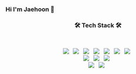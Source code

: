 ### Hi I'm Jaehoon 👋

  <h3 align="center"><b>🛠 Tech Stack 🛠</b></h3>
  </br>

  <p align="center">
  <img src="https://img.shields.io/badge/Python3-E34F26?style=flat-square&logo=Python&logoColor=white"/></a> &nbsp
  <img src="https://img.shields.io/badge/C-f0aa30?style=flat-square&logo=C&logoColor=white"/></a> &nbsp
  <img src="https://img.shields.io/badge/C++-f2e01d?style=flat-square&logo=C%2B%2B&logoColor=white"/></a> &nbsp
  <img src="https://img.shields.io/badge/C%23-50f030?style=flat-square&logo=Csharp&logoColor=white"/></a> &nbsp
  <!-- <img src="https://img.shields.io/badge/Android-3DDC84?style=flat-square&logo=Android&logoColor=white"/></a> &nbsp -->
  <img src="https://img.shields.io/badge/Java-418bf2?style=flat-square&logo=Java&logoColor=white"/></a> &nbsp 
  <img src="https://img.shields.io/badge/Javascript-0b11d6?style=flat-square&logo=Javascript&logoColor=white"/></a> &nbsp 
  <img src="https://img.shields.io/badge/node.js-aa0bd6?style=flat-square&logo=node.js&logoColor=white"/></a> &nbsp 
  </br>
  <img src="https://img.shields.io/badge/oracle-E34F26?style=flat-square&logo=oracle&logoColor=white"/></a> &nbsp 
  <img src="https://img.shields.io/badge/mysql-50f030?style=flat-square&logo=mysql&logoColor=white"/></a> &nbsp 
  <img src="https://img.shields.io/badge/unity-aa0bd6?style=flat-square&logo=unity&logoColor=white"/></a> &nbsp 
  </br>
  <img src="https://img.shields.io/badge/react-%2320232a.svg?style=flat-square&logo=react&logoColor=%2361DAFB"/></a> &nbsp
  <img src="https://img.shields.io/badge/TensorFlow-%23FF6F00.svg?style=flat-square&logo=TensorFlow&logoColor=white"/></a> &nbsp
  </p>
  <!--

**ChoiJaehoonDev/ChoiJaeHoonDev** is a ✨ _special_ ✨ repository because its `README.md` (this file) appears on your GitHub profile.


Here are some ideas to get you started:

- 🔭 I’m currently working on ...
- 🌱 I’m currently learning ...
- 👯 I’m looking to collaborate on ...
- 🤔 I’m looking for help with ...
- 💬 Ask me about ...
- 📫 How to reach me: ...
- 😄 Pronouns: ...
- ⚡ Fun fact: ...
-->
## 프로젝트
이름|영어|정보|수학
---|---|---|---|
나동빈|98점|87점|100점|
홍길동|97점|78점|93점|
이순신|89점|93점|97점|
